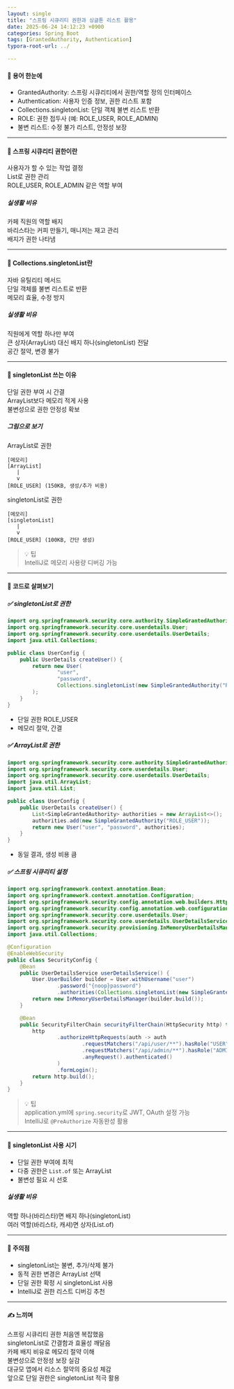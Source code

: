 ```yaml
---
layout: single
title: "스프링 시큐리티 권한과 싱글톤 리스트 활용"
date: 2025-06-24 14:12:23 +0900
categories: Spring Boot
tags: [GrantedAuthority, Authentication]
typora-root-url: ../

---
```

#### 📌 용어 한눈에
- GrantedAuthority: 스프링 시큐리티에서 권한/역할 정의 인터페이스  
- Authentication: 사용자 인증 정보, 권한 리스트 포함  
- Collections.singletonList: 단일 객체 불변 리스트 반환  
- ROLE: 권한 접두사 (예: ROLE_USER, ROLE_ADMIN)  
- 불변 리스트: 수정 불가 리스트, 안정성 보장  

---
#### 📌 스프링 시큐리티 권한이란
사용자가 할 수 있는 작업 결정  
List<GrantedAuthority>로 권한 관리  
ROLE_USER, ROLE_ADMIN 같은 역할 부여  

##### 실생활 비유
카페 직원의 역할 배지  
바리스타는 커피 만들기, 매니저는 재고 관리  
배지가 권한 나타냄  

---
#### 📌 Collections.singletonList란
자바 유틸리티 메서드  
단일 객체를 불변 리스트로 반환  
메모리 효율, 수정 방지  

##### 실생활 비유
직원에게 역할 하나만 부여  
큰 상자(ArrayList) 대신 배지 하나(singletonList) 전달  
공간 절약, 변경 불가  

---
#### 📌 singletonList 쓰는 이유
단일 권한 부여 시 간결  
ArrayList보다 메모리 적게 사용  
불변성으로 권한 안정성 확보  

##### 그림으로 보기
ArrayList로 권한  
```
[메모리]
[ArrayList]
   |
   v
[ROLE_USER] (150KB, 생성/추가 비용)
```

singletonList로 권한  
```
[메모리]
[singletonList]
   |
   v
[ROLE_USER] (100KB, 간단 생성)
```

> 💡 팁  
> IntelliJ로 메모리 사용량 디버깅 가능  

---
#### 📌 코드로 살펴보기

##### ✅ singletonList로 권한
```java
import org.springframework.security.core.authority.SimpleGrantedAuthority;
import org.springframework.security.core.userdetails.User;
import org.springframework.security.core.userdetails.UserDetails;
import java.util.Collections;

public class UserConfig {
    public UserDetails createUser() {
        return new User(
                "user",
                "password",
                Collections.singletonList(new SimpleGrantedAuthority("ROLE_USER"))
        );
    }
}
```

- 단일 권한 ROLE_USER  
- 메모리 절약, 간결  

##### ✅ ArrayList로 권한
```java
import org.springframework.security.core.authority.SimpleGrantedAuthority;
import org.springframework.security.core.userdetails.User;
import org.springframework.security.core.userdetails.UserDetails;
import java.util.ArrayList;
import java.util.List;

public class UserConfig {
    public UserDetails createUser() {
        List<SimpleGrantedAuthority> authorities = new ArrayList<>();
        authorities.add(new SimpleGrantedAuthority("ROLE_USER"));
        return new User("user", "password", authorities);
    }
}
```

- 동일 결과, 생성 비용 큼  

##### ✅ 스프링 시큐리티 설정
```java
import org.springframework.context.annotation.Bean;
import org.springframework.context.annotation.Configuration;
import org.springframework.security.config.annotation.web.builders.HttpSecurity;
import org.springframework.security.config.annotation.web.configuration.EnableWebSecurity;
import org.springframework.security.core.userdetails.User;
import org.springframework.security.core.userdetails.UserDetailsService;
import org.springframework.security.provisioning.InMemoryUserDetailsManager;
import java.util.Collections;

@Configuration
@EnableWebSecurity
public class SecurityConfig {
    @Bean
    public UserDetailsService userDetailsService() {
        User.UserBuilder builder = User.withUsername("user")
                .password("{noop}password")
                .authorities(Collections.singletonList(new SimpleGrantedAuthority("ROLE_USER")));
        return new InMemoryUserDetailsManager(builder.build());
    }

    @Bean
    public SecurityFilterChain securityFilterChain(HttpSecurity http) throws Exception {
        http
                .authorizeHttpRequests(auth -> auth
                        .requestMatchers("/api/user/**").hasRole("USER")
                        .requestMatchers("/api/admin/**").hasRole("ADMIN")
                        .anyRequest().authenticated()
                )
                .formLogin();
        return http.build();
    }
}
```

> 💡 팁  
> application.yml에 `spring.security`로 JWT, OAuth 설정 가능  
> IntelliJ로 `@PreAuthorize` 자동완성 활용  

---
#### 📌 singletonList 사용 시기
- 단일 권한 부여에 최적  
- 다중 권한은 `List.of` 또는 ArrayList  
- 불변성 필요 시 선호  

##### 실생활 비유
역할 하나(바리스타)면 배지 하나(singletonList)  
여러 역할(바리스타, 캐셔)면 상자(List.of)  

---
#### 📌 주의점
- singletonList는 불변, 추가/삭제 불가  
- 동적 권한 변경은 ArrayList 선택  
- 단일 권한 확정 시 singletonList 사용  
- IntelliJ로 권한 리스트 디버깅 추천  

---
#### ✍ 느끼며
스프링 시큐리티 권한 처음엔 복잡했음  
singletonList로 간결함과 효율성 깨달음  
카페 배지 비유로 메모리 절약 이해  
불변성으로 안정성 보장 실감  
대규모 앱에서 리소스 절약의 중요성 체감  
앞으로 단일 권한은 singletonList 적극 활용